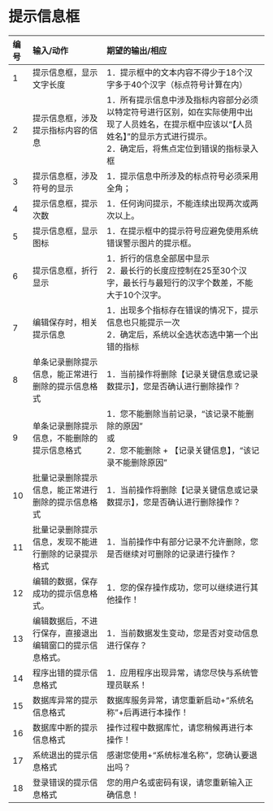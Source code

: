 # 提示信息框
| 编号 | 输入/动作                                                | 期望的输出/相应                                                                                                                                                                        |
| :--- | :------------------------------------------------------- | :------------------------------------------------------------------------------------------------------------------------------------------------------------------------------------- |
| 1    | 提示信息框，显示文字长度                                 | 1．提示框中的文本内容不得少于18个汉字多于40个汉字（标点符号计算在内）                                                                                                                  |
| 2    | 提示信息框，涉及提示指标内容的信息                       | 1．所有提示信息中涉及指标内容部分必须以特定符号进行区别，如在实际使用中出现了人员姓名，在提示框中应该以“【人员姓名】”的显示方式进行提示。<br />2．确定后，将焦点定位到错误的指标录入框 |
| 3    | 提示信息框，涉及符号的显示                               | 1．提示信息中所涉及的标点符号必须采用全角；                                                                                                                                            |
| 4    | 提示信息框，提示次数                                     | 1．任何询问提示，不能连续出现两次或两次以上。                                                                                                                                          |
| 5    | 提示信息框，显示图标                                     | 1．在提示框中的提示符号应避免使用系统错误警示图片的提示框。                                                                                                                            |
| 6    | 提示信息框，折行显示                                     | 1．折行的信息全部居中显示<br />2．最长行的长度应控制在25至30个汉字，最长行与最短行的汉字个数差，不能大于10个汉字。                                                                     |
| 7    | 编辑保存时，相关提示信息                                 | 1．出现多个指标存在错误的情况下，提示信息也只能提示一次<br />2．确定后，系统以全选状态选中第一个出错的指标                                                                             |
| 8    | 单条记录删除提示信息，能正常进行删除的提示信息格式       | 1．当前操作将删除【记录关键信息或记录数提示】，您是否确认进行删除操作？                                                                                                                |
| 9    | 单条记录删除提示信息，不能删除的提示信息格式             | 1．您不能删除当前记录，“该记录不能删除的原因”<br />或<br />2．您不能删除 + 【记录关键信息】，“该记录不能删除原因”                                                                      |
| 10   | 批量记录删除提示信息，能正常进行删除的提示信息格式       | 1．当前操作将删除【记录关键信息或记录数提示】，您是否确认进行删除操作？                                                                                                                |
| 11   | 批量记录删除提示信息，发现不能进行删除的记录提示格式     | 1．当前操作中有部分记录不允许删除，您是否继续对可删除的记录进行操作？                                                                                                                  |
| 12   | 编辑的数据，保存成功的提示信息格式。                     | 1．您的保存操作成功，您可以继续进行其他操作！                                                                                                                                          |
| 13   | 编辑数据后，不进行保存，直接退出编辑窗口的提示信息格式。 | 1．当前数据发生变动，您是否对变动信息进行保存？                                                                                                                                        |
| 14   | 程序出错的提示信息格式                                   | 1．应用程序出现异常，请您尽快与系统管理员联系！                                                                                                                                        |
| 15   | 数据库异常的提示信息格式                                 | 数据库服务异常，请您重新启动+“系统名称”+后再进行本操作！                                                                                                                               |
| 16   | 数据库中断的提示信息格式                                 | 操作过程中数据库忙，请您稍候再进行本操作！                                                                                                                                             |
| 17   | 系统退出的提示信息格式                                   | 感谢您使用+“系统标准名称”，您确认要退出吗？                                                                                                                                            |
| 18   | 登录错误的提示信息格式                                   | 您的用户名或密码有误，请您重新输入正确信息！                                                                                                                                           |